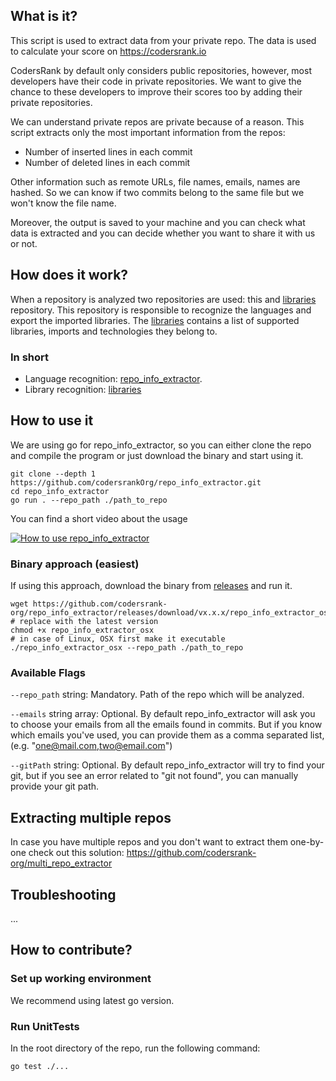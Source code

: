 ## What is it?
This script is used to extract data from your private repo. The data is used to calculate your score on https://codersrank.io

CodersRank by default only considers public repositories, however, most developers have their code in private repositories. We want to give the chance to these developers to improve their scores too by adding their private repositories.

We can understand private repos are private because of a reason. This script extracts only the most important information from the repos:
- Number of inserted lines in each commit
- Number of deleted lines in each commit

Other information such as remote URLs, file names, emails, names are hashed. So we can know if two commits belong to the same file but we won't know the file name.

Moreover, the output is saved to your machine and you can check what data is extracted and you can decide whether you want to share it with us or not.

## How does it work?
When a repository is analyzed two repositories are used: this and [libraries](https://github.com/codersrank-org/libraries) repository. 
This repository is responsible to recognize the languages and export the imported libraries.
The [libraries](https://github.com/codersrank-org/libraries) contains a list of supported libraries, imports and technologies they belong to. 

### In short
- Language recognition: [repo_info_extractor](https://github.com/codersrank-org/repo_info_extractor/).
- Library recognition: [libraries](https://github.com/codersrank-org/libraries)

## How to use it
We are using go for repo_info_extractor, so you can either clone the repo and compile the program or just download the binary and start using it.

```
git clone --depth 1 https://github.com/codersrankOrg/repo_info_extractor.git
cd repo_info_extractor
go run . --repo_path ./path_to_repo
```

You can find a short video about the usage

[![How to use repo_info_extractor](https://img.youtube.com/vi/9IqgmYl8l2Y/0.jpg)](https://www.youtube.com/watch?v=9IqgmYl8l2Y)

### Binary approach (easiest)
If using this approach, download the binary from [releases](https://github.com/codersrank-org/repo_info_extractor/releases) and run it.

```
wget https://github.com/codersrank-org/repo_info_extractor/releases/download/vx.x.x/repo_info_extractor_osx # replace with the latest version
chmod +x repo_info_extractor_osx                                                                            # in case of Linux, OSX first make it executable
./repo_info_extractor_osx --repo_path ./path_to_repo
```

### Available Flags

`--repo_path` string: Mandatory. Path of the repo which will be analyzed.

`--emails` string array: Optional. By default repo_info_extractor will ask you to choose your emails from all the emails found in commits. But if you know which emails you've used, you can provide them as a comma separated list,  (e.g. "one@mail.com,two@email.com")

`--gitPath` string: Optional. By default repo_info_extractor will try to find your git, but if you see an error related to "git not found", you can manually provide your git path.

## Extracting multiple repos
In case you have multiple repos and you don't want to extract them one-by-one check out this solution: https://github.com/codersrank-org/multi_repo_extractor


## Troubleshooting

...
## How to contribute?

### Set up working environment
We recommend using latest go version.

### Run UnitTests 
In the root directory of the repo, run the following command:

```
go test ./...
```

